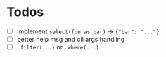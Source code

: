 # Todos 
- [ ] implement `select(foo as bar)` -> `{"bar": "..."}`
- [ ] better help msg and cli args handling
- [ ] `.filter(...)` or `.where(...)`
